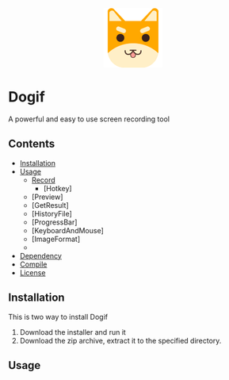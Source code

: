 <div align=center>
    <img width="120" height="120" src="./optionUi/Dogif.png">
</div>  

# Dogif
A powerful and easy to use screen recording tool

## Contents  
- [Installation](#Installation)
- [Usage](#Usage)
    - [Record](#Record)
        - [Hotkey]
    - [Preview]
    - [GetResult]
    - [HistoryFile]
    - [ProgressBar]
    - [KeyboardAndMouse]
    - [ImageFormat]
    - 
- [Dependency](#Dependency)
- [Compile](#Compile)
- [License](#License)

## Installation  
This is two way to install Dogif  
1. Download the installer and run it  
2. Download the zip archive, extract it to the specified directory.  

## Usage
